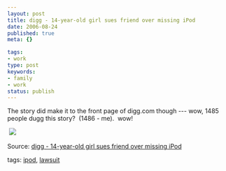 ```yaml
---
layout: post
title: digg - 14-year-old girl sues friend over missing iPod
date: 2006-08-24
published: true
meta: {}

tags:
- work
type: post
keywords:
- family
- work
status: publish
---
```



The story did make it to the front page of digg.com though --- wow, 1485 people dugg this story?  (1486 - me).  wow!



 [![](http://www.andyeick.com/_blogMedia/digg14yearoldgirlsuesfriendovermissingiP_14924/digg11.gif)](http://digg.com/apple/14_year_old_girl_sues_friend_over_missing_iPod)



Source: [digg - 14-year-old girl sues friend over missing iPod](http://digg.com/apple/14_year_old_girl_sues_friend_over_missing_iPod)



tags: [ipod](http://technorati.com/tag/ipod), [lawsuit](http://technorati.com/tag/lawsuit)


